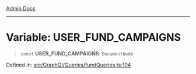 [Admin Docs](/)

---

# Variable: USER_FUND_CAMPAIGNS

> `const` **USER_FUND_CAMPAIGNS**: `DocumentNode`

Defined in: [src/GraphQl/Queries/fundQueries.ts:104](https://github.com/PalisadoesFoundation/talawa-admin/blob/main/src/GraphQl/Queries/fundQueries.ts#L104)
